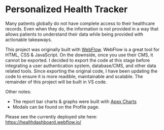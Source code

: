 # Personalized Health Tracker

Many patients globally do not have complete access to their healthcare records. Even when they do, the information is not provided in a way that allows patients to understand their data while being provided with actionable takeaways.

This project was originally built with [WebFlow](https://WebFlow.com). WebFlow is a great tool for HTML, CSS & JavaScript. On the downside, once you use their CMS, it cannot be exported. I decided to export the code at this stage before integrating a user authentication system, database/CMS, and other data related tools. Since exporting the original code, I have been updating the code to ensure it is more readible, maintainable and scalable. The remainder of this project will be built in VS code. 

Other notes:
- The report bar charts & graphs were built with [Apex Charts](https://apexcharts.com/)
- Modals can be found on the Profile page. 

Please see the currently deployed site here: https://healthdashboard.webflow.io/


